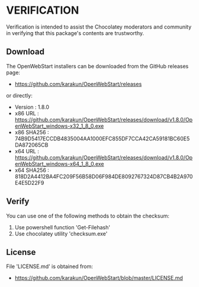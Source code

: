# VERIFICATION
Verification is intended to assist the Chocolatey moderators and community in verifying that this package's contents are trustworthy.

## Download
The OpenWebStart installers can be downloaded from the GitHub releases page:
- https://github.com/karakun/OpenWebStart/releases

or directly:
- Version    : 1.8.0
- x86 URL    : https://github.com/karakun/OpenWebStart/releases/download/v1.8.0/OpenWebStart_windows-x32_1_8_0.exe
- x86 SHA256 : 74B9D5417ECCDB4835004AA1000EFC855DF7CCA42CA59181BC60E5DA872065CB
- x64 URL    : https://github.com/karakun/OpenWebStart/releases/download/v1.8.0/OpenWebStart_windows-x64_1_8_0.exe
- x64 SHA256 : 818D2A4412BA4FC209F56B58D06F984DE8092767324D87CB4B2A970E4E5D22F9


## Verify
You can use one of the following methods to obtain the checksum:
1. Use powershell function 'Get-Filehash'
2. Use chocolatey utility 'checksum.exe'


## License
File 'LICENSE.md' is obtained from:
- https://github.com/karakun/OpenWebStart/blob/master/LICENSE.md
